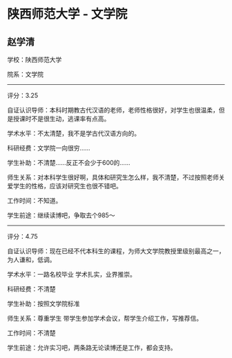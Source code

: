 # 陕西师范大学 - 文学院

## 赵学清

学校：陕西师范大学

院系：文学院

* * *

评分：3.25

自证认识导师：本科时期教古代汉语的老师，老师性格很好，对学生也很温柔，但是授课时不是很生动，逃课率有点高。

学术水平：不太清楚，我不是学古代汉语方向的。

科研经费：文学院一向很穷……

学生补助：不清楚……反正不会少于600的……

师生关系：对本科学生很好啊，具体和研究生怎么样，我不清楚，不过按照老师关爱学生的性格，应该对研究生也很不错吧。

工作时间：不知道。

学生前途：继续读博吧，争取去个985～

* * *

评分：4.75

自证认识导师：现在已经不代本科生的课程，为师大文学院教授里级别最高之一，为人谦和，低调。

学术水平：一路名校毕业 学术扎实，业界推崇。

科研经费：不清楚

学生补助：按照文学院标准

师生关系：尊重学生 带学生参加学术会议，帮学生介绍工作，写推荐信。

工作时间：不清楚

学生前途：允许实习吧，两条路无论读博还是工作，都会支持。